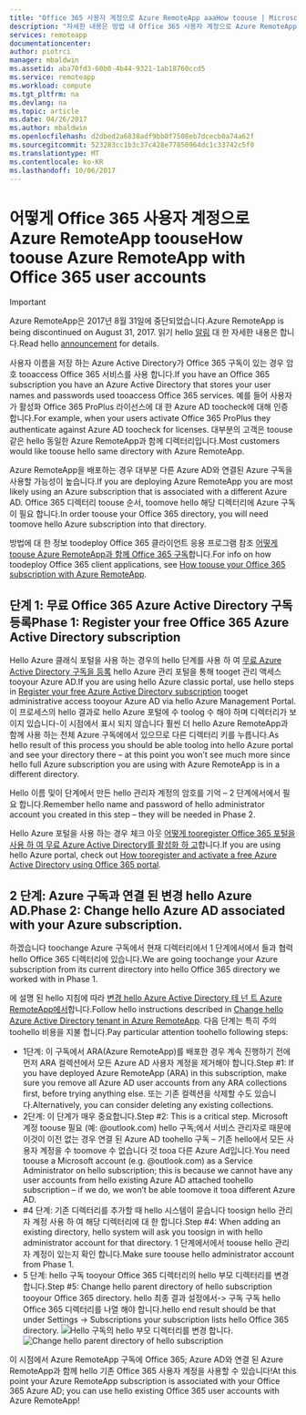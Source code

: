 ```yaml
---
title: "Office 365 사용자 계정으로 Azure RemoteApp aaaHow toouse | Microsoft Docs"
description: "자세한 내용은 방법 내 Office 365 사용자 계정으로 Azure RemoteApp toouse"
services: remoteapp
documentationcenter: 
author: piotrci
manager: mbaldwin
ms.assetid: aba70fd3-60b0-4b44-9321-1ab18760ccd5
ms.service: remoteapp
ms.workload: compute
ms.tgt_pltfrm: na
ms.devlang: na
ms.topic: article
ms.date: 04/26/2017
ms.author: mbaldwin
ms.openlocfilehash: d2dbed2a6838adf9bb0f7508eb7dcecb0a74a62f
ms.sourcegitcommit: 523283cc1b3c37c428e77850964dc1c33742c5f0
ms.translationtype: MT
ms.contentlocale: ko-KR
ms.lasthandoff: 10/06/2017
---
```

# <a name="how-toouse-azure-remoteapp-with-office-365-user-accounts"></a><span data-ttu-id="36385-103">어떻게 Office 365 사용자 계정으로 Azure RemoteApp toouse</span><span class="sxs-lookup"><span data-stu-id="36385-103">How toouse Azure RemoteApp with Office 365 user accounts</span></span>
> [!IMPORTANT]
> <span data-ttu-id="36385-104">Azure RemoteApp은 2017년 8월 31일에 중단되었습니다.</span><span class="sxs-lookup"><span data-stu-id="36385-104">Azure RemoteApp is being discontinued on August 31, 2017.</span></span> <span data-ttu-id="36385-105">읽기 hello [알림](https://go.microsoft.com/fwlink/?linkid=821148) 대 한 자세한 내용은 합니다.</span><span class="sxs-lookup"><span data-stu-id="36385-105">Read hello [announcement](https://go.microsoft.com/fwlink/?linkid=821148) for details.</span></span>
> 
> 

<span data-ttu-id="36385-106">사용자 이름을 저장 하는 Azure Active Directory가 Office 365 구독이 있는 경우 암호 tooaccess Office 365 서비스를 사용 합니다.</span><span class="sxs-lookup"><span data-stu-id="36385-106">If you have an Office 365 subscription you have an Azure Active Directory that stores your user names and passwords used tooaccess Office 365 services.</span></span> <span data-ttu-id="36385-107">예를 들어 사용자가 활성화 Office 365 ProPlus 라이선스에 대 한 Azure AD toocheck에 대해 인증 합니다.</span><span class="sxs-lookup"><span data-stu-id="36385-107">For example, when your users activate Office 365 ProPlus they authenticate against Azure AD toocheck for licenses.</span></span> <span data-ttu-id="36385-108">대부분의 고객은 toouse 같은 hello 동일한 Azure RemoteApp과 함께 디렉터리입니다.</span><span class="sxs-lookup"><span data-stu-id="36385-108">Most customers would like toouse hello same directory with Azure RemoteApp.</span></span>

<span data-ttu-id="36385-109">Azure RemoteApp을 배포하는 경우 대부분 다른 Azure AD와 연결된 Azure 구독을 사용할 가능성이 높습니다.</span><span class="sxs-lookup"><span data-stu-id="36385-109">If you are deploying Azure RemoteApp you are most likely using an Azure subscription that is associated with a different Azure AD.</span></span> <span data-ttu-id="36385-110">Office 365 디렉터리 toouse 순서, toomove hello 해당 디렉터리에 Azure 구독이 필요 합니다.</span><span class="sxs-lookup"><span data-stu-id="36385-110">In order toouse your Office 365 directory, you will need toomove hello Azure subscription into that directory.</span></span>

<span data-ttu-id="36385-111">방법에 대 한 정보 toodeploy Office 365 클라이언트 응용 프로그램 참조 [어떻게 toouse Azure RemoteApp과 함께 Office 365 구독](remoteapp-officesubscription.md)합니다.</span><span class="sxs-lookup"><span data-stu-id="36385-111">For info on how toodeploy Office 365 client applications, see [How toouse your Office 365 subscription with Azure RemoteApp](remoteapp-officesubscription.md).</span></span>

## <a name="phase-1-register-your-free-office-365-azure-active-directory-subscription"></a><span data-ttu-id="36385-112">단계 1: 무료 Office 365 Azure Active Directory 구독 등록</span><span class="sxs-lookup"><span data-stu-id="36385-112">Phase 1: Register your free Office 365 Azure Active Directory subscription</span></span>
<span data-ttu-id="36385-113">Hello Azure 클래식 포털을 사용 하는 경우의 hello 단계를 사용 하 여 [무료 Azure Active Directory 구독을 등록](https://technet.microsoft.com/library/dn832618.aspx) hello Azure 관리 포털을 통해 tooget 관리 액세스 tooyour Azure AD.</span><span class="sxs-lookup"><span data-stu-id="36385-113">If you are using hello Azure classic portal, use hello steps in [Register your free Azure Active Directory subscription](https://technet.microsoft.com/library/dn832618.aspx) tooget administrative access tooyour Azure AD via hello Azure Management Portal.</span></span> <span data-ttu-id="36385-114">이 프로세스의 hello 결과로 hello Azure 포털에 수 toolog 수 해야 하며 디렉터리가 보이지 있습니다-이 시점에서 표시 되지 않습니다 훨씬 더 hello Azure RemoteApp과 함께 사용 하는 전체 Azure 구독에에서 있으므로 다른 디렉터리 키를 누릅니다.</span><span class="sxs-lookup"><span data-stu-id="36385-114">As hello result of this process you should be able toolog into hello Azure portal and see your directory there – at this point you won’t see much more since hello full Azure subscription you are using with Azure RemoteApp is in a different directory.</span></span>

<span data-ttu-id="36385-115">Hello 이름 및이 단계에서 만든 hello 관리자 계정의 암호를 기억 – 2 단계에서에서 필요 합니다.</span><span class="sxs-lookup"><span data-stu-id="36385-115">Remember hello name and password of hello administrator account you created in this step – they will be needed in Phase 2.</span></span>

<span data-ttu-id="36385-116">Hello Azure 포털을 사용 하는 경우 체크 아웃 [어떻게 tooregister Office 365 포털을 사용 하 여 무료 Azure Active Directory를 활성화 하 고](http://azureblogger.com/2016/01/how-to-register-and-activate-a-free-azure-active-directory-using-office-365-portal/)합니다.</span><span class="sxs-lookup"><span data-stu-id="36385-116">If you are using hello Azure portal, check out [How tooregister and activate a free Azure Active Directory using Office 365 portal](http://azureblogger.com/2016/01/how-to-register-and-activate-a-free-azure-active-directory-using-office-365-portal/).</span></span>

## <a name="phase-2-change-hello-azure-ad-associated-with-your-azure-subscription"></a><span data-ttu-id="36385-117">2 단계: Azure 구독과 연결 된 변경 hello Azure AD.</span><span class="sxs-lookup"><span data-stu-id="36385-117">Phase 2: Change hello Azure AD associated with your Azure subscription.</span></span>
<span data-ttu-id="36385-118">하겠습니다 toochange Azure 구독에서 현재 디렉터리에서 1 단계에서에서 들과 협력 hello Office 365 디렉터리에 있습니다.</span><span class="sxs-lookup"><span data-stu-id="36385-118">We are going toochange your Azure subscription from its current directory into hello Office 365 directory we worked with in Phase 1.</span></span>

<span data-ttu-id="36385-119">에 설명 된 hello 지침에 따라 [변경 hello Azure Active Directory 테 넌 트 Azure RemoteApp에서](remoteapp-changetenant.md)합니다.</span><span class="sxs-lookup"><span data-stu-id="36385-119">Follow hello instructions described in [Change hello Azure Active Directory tenant in Azure RemoteApp](remoteapp-changetenant.md).</span></span> <span data-ttu-id="36385-120">다음 단계는 특히 주의 toohello 비용을 지불 합니다.</span><span class="sxs-lookup"><span data-stu-id="36385-120">Pay particular attention toohello following steps:</span></span>

* <span data-ttu-id="36385-121">1단계: 이 구독에서 ARA(Azure RemoteApp)를 배포한 경우 계속 진행하기 전에 먼저 ARA 컬렉션에서 모든 Azure AD 사용자 계정을 제거해야 합니다.</span><span class="sxs-lookup"><span data-stu-id="36385-121">Step #1: If you have deployed Azure RemoteApp (ARA) in this subscription, make sure you remove all Azure AD user accounts from any ARA collections first, before trying anything else.</span></span> <span data-ttu-id="36385-122">또는 기존 컬렉션을 삭제할 수도 있습니다.</span><span class="sxs-lookup"><span data-stu-id="36385-122">Alternatively, you can consider deleting any existing collections.</span></span>
* <span data-ttu-id="36385-123">2단계: 이 단계가 매우 중요합니다.</span><span class="sxs-lookup"><span data-stu-id="36385-123">Step #2: This is a critical step.</span></span> <span data-ttu-id="36385-124">Microsoft 계정 toouse 필요 (예: @outlook.com) hello 구독;에서 서비스 관리자로 때문에 이것이 이전 없는 경우 연결 된 Azure AD toohello 구독 – 기존 hello에서 모든 사용자 계정을 수 toomove 수 없습니다 것 tooa 다른 Azure Ad입니다.</span><span class="sxs-lookup"><span data-stu-id="36385-124">You need toouse a Microsoft account (e.g. @outlook.com) as a Service Administrator on hello subscription; this is because we cannot have any user accounts from hello existing Azure AD attached toohello subscription – if we do, we won’t be able toomove it tooa different Azure AD.</span></span>
* <span data-ttu-id="36385-125">#4 단계: 기존 디렉터리를 추가할 때 hello 시스템이 묻습니다 toosign hello 관리자 계정 사용 하 여 해당 디렉터리에 대 한 합니다.</span><span class="sxs-lookup"><span data-stu-id="36385-125">Step #4: When adding an existing directory, hello system will ask you toosign in with hello administrator account for that directory.</span></span> <span data-ttu-id="36385-126">1 단계에서에서 toouse hello 관리자 계정이 있는지 확인 합니다.</span><span class="sxs-lookup"><span data-stu-id="36385-126">Make sure toouse hello administrator account from Phase 1.</span></span>
* <span data-ttu-id="36385-127">5 단계: hello 구독 tooyour Office 365 디렉터리의 hello 부모 디렉터리를 변경 합니다.</span><span class="sxs-lookup"><span data-stu-id="36385-127">Step #5: Change hello parent directory of hello subscription tooyour Office 365 directory.</span></span> <span data-ttu-id="36385-128">hello 최종 결과 설정에서-> 구독 구독 hello Office 365 디렉터리를 나열 해야 합니다.</span><span class="sxs-lookup"><span data-stu-id="36385-128">hello end result should be that under Settings -> Subscriptions your subscription lists hello Office 365 directory.</span></span> 
  <span data-ttu-id="36385-129">![Hello 구독의 hello 부모 디렉터리를 변경 합니다.](./media/remoteapp-o365user/settings.png)</span><span class="sxs-lookup"><span data-stu-id="36385-129">![Change hello parent directory of hello subscription](./media/remoteapp-o365user/settings.png)</span></span>

<span data-ttu-id="36385-130">이 시점에서 Azure RemoteApp 구독에 Office 365; Azure AD와 연결 된 Azure RemoteApp과 함께 hello 기존 Office 365 사용자 계정을 사용할 수 있습니다!</span><span class="sxs-lookup"><span data-stu-id="36385-130">At this point your Azure RemoteApp subscription is associated with your Office 365 Azure AD; you can use hello existing Office 365 user accounts with Azure RemoteApp!</span></span>

